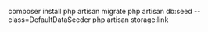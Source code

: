 composer install
php artisan migrate
php artisan db:seed --class=DefaultDataSeeder
php artisan storage:link
